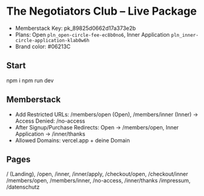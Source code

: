 # The Negotiators Club – Live Package
- Memberstack Key: pk_89825d0662d17a373e2b
- Plans: Open `pln_open-circle-fee-ec8b0no6`, Inner Application `pln_inner-circle-application-klab0w6h`
- Brand color: #06213C

## Start
npm i
npm run dev

## Memberstack
- Add Restricted URLs: /members/open (Open), /members/inner (Inner) → Access Denied: /no-access
- After Signup/Purchase Redirects: Open → /members/open, Inner Application → /inner/thanks
- Allowed Domains: vercel.app + deine Domain

## Pages
/ (Landing), /open, /inner, /inner/apply, /checkout/open, /checkout/inner
/members/open, /members/inner, /no-access, /inner/thanks
/impressum, /datenschutz